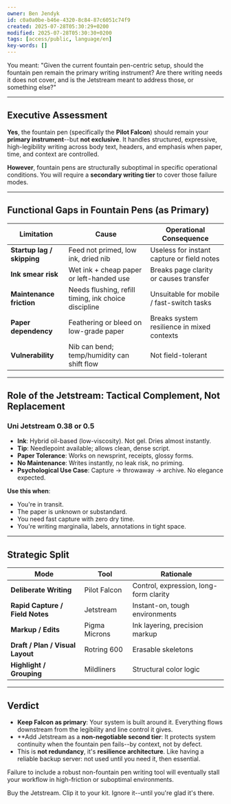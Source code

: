 ```yaml
---
owner: Ben Jendyk
id: c0a0a0be-b46e-4320-8c84-87c6051c74f9
created: 2025-07-28T05:30:29+0200
modified: 2025-07-28T05:30:30+0200
tags: [access/public, language/en]
key-words: []
---
```


You meant: "Given the current fountain pen-centric setup, should the fountain pen remain the primary writing instrument? Are there writing needs it does not cover, and is the Jetstream meant to address those, or something else?"

* * *

## Executive Assessment

**Yes**, the fountain pen (specifically the **Pilot Falcon**) should remain your **primary instrument**--but **not exclusive**. It handles structured, expressive, high-legibility writing across body text, headers, and emphasis when paper, time, and context are controlled.

**However**, fountain pens are structurally suboptimal in specific operational conditions. You will require a **secondary writing tier** to cover those failure modes.
* * *

## Functional Gaps in Fountain Pens (as Primary)

| Limitation | Cause | Operational Consequence | 
| ---- | ---- | ----  |
| **Startup lag / skipping** | Feed not primed, low ink, dried nib | Useless for instant capture or field notes | 
| **Ink smear risk** | Wet ink + cheap paper or left-handed use | Breaks page clarity or causes transfer | 
| **Maintenance friction** | Needs flushing, refill timing, ink choice discipline | Unsuitable for mobile / fast-switch tasks | 
| **Paper dependency** | Feathering or bleed on low-grade paper | Breaks system resilience in mixed contexts | 
| **Vulnerability** | Nib can bend; temp/humidity can shift flow | Not field-tolerant | 
* * *

## Role of the Jetstream: Tactical Complement, Not Replacement

### **Uni Jetstream 0.38 or 0.5**

- **Ink**: Hybrid oil-based (low-viscosity). Not gel. Dries almost instantly.
- **Tip**: Needlepoint available; allows clean, dense script.
- **Paper Tolerance**: Works on newsprint, receipts, glossy forms.
- **No Maintenance**: Writes instantly, no leak risk, no priming.
- **Psychological Use Case**: Capture → throwaway → archive. No elegance expected.

**Use this when**:

- You're in transit.
- The paper is unknown or substandard.
- You need fast capture with zero dry time.
- You're writing marginalia, labels, annotations in tight space.
* * *

## Strategic Split

| Mode | Tool | Rationale | 
| ---- | ---- | ----  |
| **Deliberate Writing** | Pilot Falcon | Control, expression, long-form clarity | 
| **Rapid Capture / Field Notes** | Jetstream | Instant-on, tough environments | 
| **Markup / Edits** | Pigma Microns | Ink layering, precision markup | 
| **Draft / Plan / Visual Layout** | Rotring 600 | Erasable skeletons | 
| **Highlight / Grouping** | Mildliners | Structural color logic | 
* * *

## Verdict

- **Keep Falcon as primary**: Your system is built around it. Everything flows downstream from the legibility and line control it gives.
- **Add Jetstream as a **non-negotiable second tier**: It protects system continuity when the fountain pen fails--by context, not by defect.
- This is **not redundancy**, it's **resilience architecture**. Like having a reliable backup server: not used until you need it, then essential.

Failure to include a robust non-fountain pen writing tool will eventually stall your workflow in high-friction or suboptimal environments.

Buy the Jetstream. Clip it to your kit. Ignore it--until you're glad it's there.